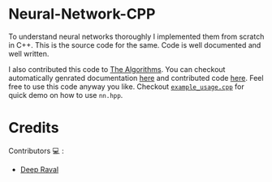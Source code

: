 # Neural-Network-CPP
To understand neural networks thoroughly I implemented them from scratch in C++. This is the source code for the same. Code is well documented and well written.

I also contributed this code to [The Algorithms](https://github.com/TheAlgorithms/C-Plus-Plus). You can checkout automatically genrated documentation [here](https://thealgorithms.github.io/C-Plus-Plus/d4/df4/classmachine__learning_1_1neural__network_1_1_neural_network.html) and contributed code [here](https://github.com/TheAlgorithms/C-Plus-Plus/blob/master/machine_learning/neural_network.cpp). Feel free to use this code anyway you like. Checkout [```example_usage.cpp```](https://github.com/imdeep2905/Neural-Network-CPP/blob/master/example_usage.cpp) for quick demo on how to use ```nn.hpp```.  

# Credits

Contributors :computer: : 
   * [Deep Raval](https://github.com/imdeep2905)
